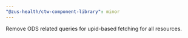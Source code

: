 ```yaml
---
"@zus-health/ctw-component-library": minor
---
```


Remove ODS related queries for upid-based fetching for all resources.
